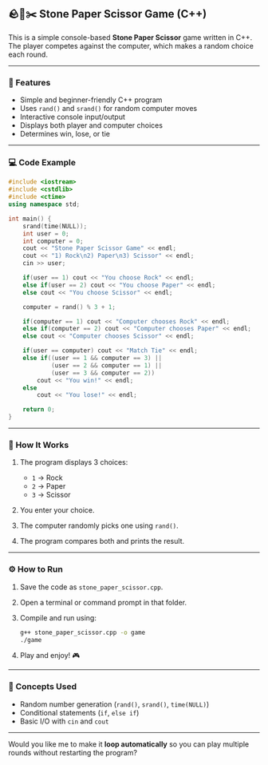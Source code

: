 ## 🪨📄✂️ Stone Paper Scissor Game (C++)

This is a simple console-based **Stone Paper Scissor** game written in C++.
The player competes against the computer, which makes a random choice each round.

---

### 🎯 Features

* Simple and beginner-friendly C++ program
* Uses `rand()` and `srand()` for random computer moves
* Interactive console input/output
* Displays both player and computer choices
* Determines win, lose, or tie

---

### 💻 Code Example

```cpp
#include <iostream>
#include <cstdlib>
#include <ctime>
using namespace std;

int main() {
    srand(time(NULL));
    int user = 0;
    int computer = 0;
    cout << "Stone Paper Scissor Game" << endl;
    cout << "1) Rock\n2) Paper\n3) Scissor" << endl;
    cin >> user;

    if(user == 1) cout << "You choose Rock" << endl;
    else if(user == 2) cout << "You choose Paper" << endl;
    else cout << "You choose Scissor" << endl;

    computer = rand() % 3 + 1;

    if(computer == 1) cout << "Computer chooses Rock" << endl;
    else if(computer == 2) cout << "Computer chooses Paper" << endl;
    else cout << "Computer chooses Scissor" << endl;

    if(user == computer) cout << "Match Tie" << endl;
    else if((user == 1 && computer == 3) || 
            (user == 2 && computer == 1) || 
            (user == 3 && computer == 2))
        cout << "You win!" << endl;
    else
        cout << "You lose!" << endl;

    return 0;
}
```

---

### 🧩 How It Works

1. The program displays 3 choices:

   * `1` → Rock
   * `2` → Paper
   * `3` → Scissor
2. You enter your choice.
3. The computer randomly picks one using `rand()`.
4. The program compares both and prints the result.

---

### ⚙️ How to Run

1. Save the code as `stone_paper_scissor.cpp`.
2. Open a terminal or command prompt in that folder.
3. Compile and run using:

   ```bash
   g++ stone_paper_scissor.cpp -o game
   ./game
   ```
4. Play and enjoy! 🎮

---

### 🧠 Concepts Used

* Random number generation (`rand()`, `srand()`, `time(NULL)`)
* Conditional statements (`if`, `else if`)
* Basic I/O with `cin` and `cout`

---

Would you like me to make it **loop automatically** so you can play multiple rounds without restarting the program?
